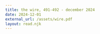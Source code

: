 ```yaml
---
title: the wire, 491-492 - december 2024
date: 2024-12-01
external_url: /assets/wire.pdf
layout: read.njk
---
```

